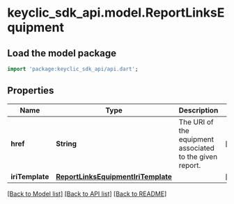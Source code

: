 # keyclic_sdk_api.model.ReportLinksEquipment

## Load the model package
```dart
import 'package:keyclic_sdk_api/api.dart';
```

## Properties
Name | Type | Description | Notes
------------ | ------------- | ------------- | -------------
**href** | **String** | The URI of the equipment associated to the given report. | [optional] 
**iriTemplate** | [**ReportLinksEquipmentIriTemplate**](ReportLinksEquipmentIriTemplate.md) |  | [optional] 

[[Back to Model list]](../README.md#documentation-for-models) [[Back to API list]](../README.md#documentation-for-api-endpoints) [[Back to README]](../README.md)


